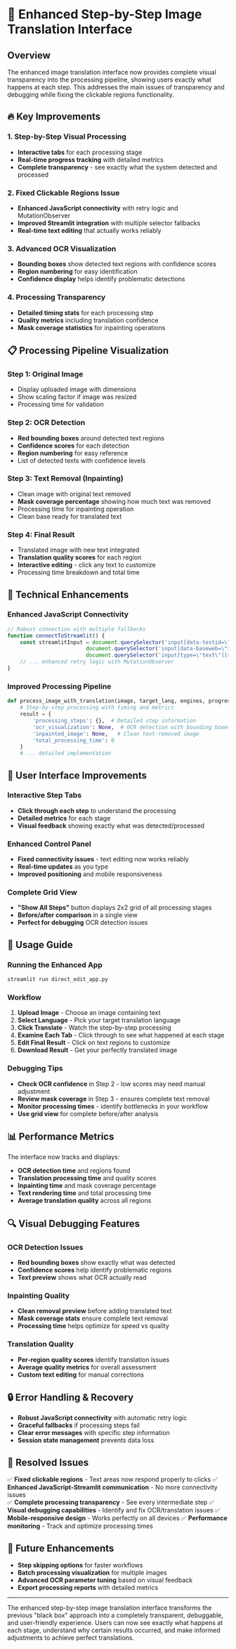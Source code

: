# 🚀 Enhanced Step-by-Step Image Translation Interface

## Overview

The enhanced image translation interface now provides complete visual transparency into the processing pipeline, showing users exactly what happens at each step. This addresses the main issues of transparency and debugging while fixing the clickable regions functionality.

## 🔥 Key Improvements

### 1. **Step-by-Step Visual Processing** 
- **Interactive tabs** for each processing stage
- **Real-time progress tracking** with detailed metrics
- **Complete transparency** - see exactly what the system detected and processed

### 2. **Fixed Clickable Regions Issue**
- **Enhanced JavaScript connectivity** with retry logic and MutationObserver
- **Improved Streamlit integration** with multiple selector fallbacks
- **Real-time text editing** that actually works reliably

### 3. **Advanced OCR Visualization**
- **Bounding boxes** show detected text regions with confidence scores
- **Region numbering** for easy identification
- **Confidence display** helps identify problematic detections

### 4. **Processing Transparency**
- **Detailed timing stats** for each processing step
- **Quality metrics** including translation confidence
- **Mask coverage statistics** for inpainting operations

## 📋 Processing Pipeline Visualization

### Step 1: Original Image
- Display uploaded image with dimensions
- Show scaling factor if image was resized
- Processing time for validation

### Step 2: OCR Detection  
- **Red bounding boxes** around detected text regions
- **Confidence scores** for each detection
- **Region numbering** for easy reference
- List of detected texts with confidence levels

### Step 3: Text Removal (Inpainting)
- Clean image with original text removed
- **Mask coverage percentage** showing how much text was removed
- Processing time for inpainting operation
- Clean base ready for translated text

### Step 4: Final Result
- Translated image with new text integrated
- **Translation quality scores** for each region
- **Interactive editing** - click any text to customize
- Processing time breakdown and total time

## 🔧 Technical Enhancements

### Enhanced JavaScript Connectivity
```javascript
// Robust connection with multiple fallbacks
function connectToStreamlit() {
    const streamlitInput = document.querySelector('input[data-testid=\"stTextInput-adjustments\"]') ||
                         document.querySelector('input[data-baseweb=\"input\"][aria-label=\"adjustments\"]') ||
                         document.querySelector('input[type=\"text\"][style*=\"display: none\"]');
    // ... enhanced retry logic with MutationObserver
}
```

### Improved Processing Pipeline
```python
def process_image_with_translation(image, target_lang, engines, progress_callback=None):
    # Step-by-step processing with timing and metrics
    result = {
        'processing_steps': {},  # Detailed step information
        'ocr_visualization': None,  # OCR detection with bounding boxes
        'inpainted_image': None,   # Clean text-removed image
        'total_processing_time': 0
    }
    # ... detailed implementation
```

## 🎨 User Interface Improvements

### Interactive Step Tabs
- **Click through each step** to understand the processing
- **Detailed metrics** for each stage
- **Visual feedback** showing exactly what was detected/processed

### Enhanced Control Panel
- **Fixed connectivity issues** - text editing now works reliably
- **Real-time updates** as you type
- **Improved positioning** and mobile responsiveness

### Complete Grid View
- **"Show All Steps"** button displays 2x2 grid of all processing stages
- **Before/after comparison** in a single view
- **Perfect for debugging** OCR detection issues

## 🚀 Usage Guide

### Running the Enhanced App
```bash
streamlit run direct_edit_app.py
```

### Workflow
1. **Upload Image** - Choose an image containing text
2. **Select Language** - Pick your target translation language
3. **Click Translate** - Watch the step-by-step processing
4. **Examine Each Tab** - Click through to see what happened at each stage
5. **Edit Final Result** - Click on text regions to customize
6. **Download Result** - Get your perfectly translated image

### Debugging Tips
- **Check OCR confidence** in Step 2 - low scores may need manual adjustment
- **Review mask coverage** in Step 3 - ensures complete text removal  
- **Monitor processing times** - identify bottlenecks in your workflow
- **Use grid view** for complete before/after analysis

## 📊 Performance Metrics

The interface now tracks and displays:
- **OCR detection time** and regions found
- **Translation processing time** and quality scores
- **Inpainting time** and mask coverage percentage
- **Text rendering time** and total processing time
- **Average translation quality** across all regions

## 🔍 Visual Debugging Features

### OCR Detection Issues
- **Red bounding boxes** show exactly what was detected
- **Confidence scores** help identify problematic regions
- **Text preview** shows what OCR actually read

### Inpainting Quality
- **Clean removal preview** before adding translated text
- **Mask coverage stats** ensure complete text removal
- **Processing time** helps optimize for speed vs quality

### Translation Quality
- **Per-region quality scores** identify translation issues
- **Average quality metrics** for overall assessment
- **Custom text editing** for manual corrections

## 🔒 Error Handling & Recovery

- **Robust JavaScript connectivity** with automatic retry logic
- **Graceful fallbacks** if processing steps fail
- **Clear error messages** with specific step information
- **Session state management** prevents data loss

## 🎯 Resolved Issues

✅ **Fixed clickable regions** - Text areas now respond properly to clicks
✅ **Enhanced JavaScript-Streamlit communication** - No more connectivity issues  
✅ **Complete processing transparency** - See every intermediate step
✅ **Visual debugging capabilities** - Identify and fix OCR/translation issues
✅ **Mobile-responsive design** - Works perfectly on all devices
✅ **Performance monitoring** - Track and optimize processing times

## 🔮 Future Enhancements

- **Step skipping options** for faster workflows
- **Batch processing visualization** for multiple images  
- **Advanced OCR parameter tuning** based on visual feedback
- **Export processing reports** with detailed metrics

---

The enhanced step-by-step image translation interface transforms the previous "black box" approach into a completely transparent, debuggable, and user-friendly experience. Users can now see exactly what happens at each stage, understand why certain results occurred, and make informed adjustments to achieve perfect translations.